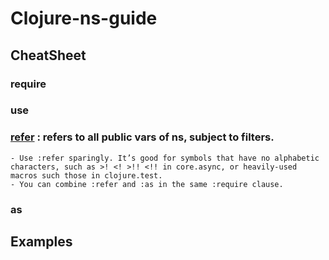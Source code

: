 # Clojure-ns-guide

## CheatSheet

### require

###  use

### [refer](https://clojuredocs.org/clojure.core/refer) : refers to all public vars of ns, subject to filters. 
    - Use :refer sparingly. It’s good for symbols that have no alphabetic characters, such as >! <! >!! <!! in core.async, or heavily-used macros such those in clojure.test.
    - You can combine :refer and :as in the same :require clause.


### as 

## Examples 
